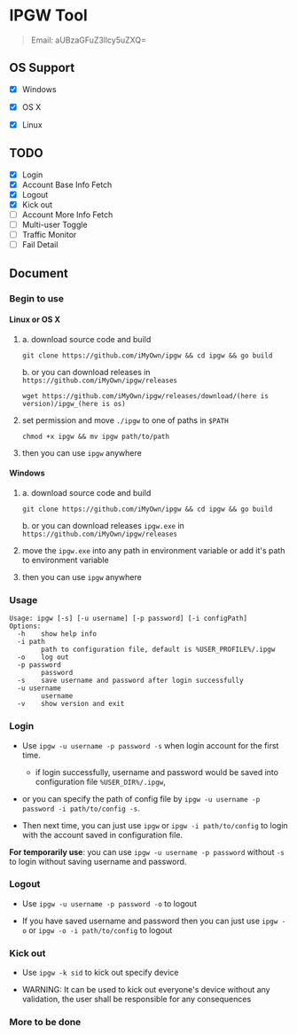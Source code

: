 # IPGW Tool
> Email: aUBzaGFuZ3llcy5uZXQ=

## OS Support
- [x] Windows
- [x] OS X
- [x] Linux



## TODO
- [x] Login
- [x] Account Base Info Fetch
- [x] Logout
- [x] Kick out
- [ ] Account More Info Fetch
- [ ] Multi-user Toggle
- [ ] Traffic Monitor
- [ ] Fail Detail

## Document
### Begin to use
#### Linux or OS X
1.
    a. download source code and build

    `git clone https://github.com/iMyOwn/ipgw && cd ipgw && go build`
    
    b. or you can download releases in `https://github.com/iMyOwn/ipgw/releases`

    `wget https://github.com/iMyOwn/ipgw/releases/download/(here is version)/ipgw_(here is os)`

2. set permission and move `./ipgw` to one of paths in `$PATH`

    `chmod +x ipgw && mv ipgw path/to/path`
   
3. then you can use `ipgw` anywhere

#### Windows
1.
    a. download source code and build

    `git clone https://github.com/iMyOwn/ipgw && cd ipgw && go build`
    
    b. or you can download releases `ipgw.exe` in `https://github.com/iMyOwn/ipgw/releases`

2. move the `ipgw.exe` into any path in environment variable or add it's path to environment variable

3. then you can use `ipgw` anywhere

### Usage
```
Usage: ipgw [-s] [-u username] [-p password] [-i configPath]
Options:
  -h    show help info
  -i path
        path to configuration file, default is %USER_PROFILE%/.ipgw
  -o    log out
  -p password
        password
  -s    save username and password after login successfully
  -u username
        username
  -v    show version and exit
```

### Login

- Use `ipgw -u username -p password -s` when login account for the first time.

    - if login successfully, username and password would be saved into configuration file `%USER_DIR%/.ipgw`,

- or you can specify the path of config file by `ipgw -u username -p password -i path/to/config -s`.

- Then next time, you can just use `ipgw` or `ipgw -i path/to/config` to login with the account saved in configuration file.


**For temporarily use**: you can use `ipgw -u username -p password` without `-s` to login without saving username and password.

### Logout

- Use `ipgw -u username -p password -o` to logout

- If you have saved username and password then you can just use `ipgw -o` or `ipgw -o -i path/to/config` to logout

### Kick out

- Use `ipgw -k sid` to kick out specify device

- WARNING: It can be used to kick out everyone's device without any validation, the user shall be responsible for any consequences

### More to be done